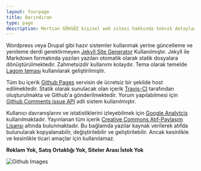 ```yaml
---
layout: fourpage
title: Barındıran
type: page
description: Mertcan GÖKGÖZ kişisel web sitesi hakkında teknik detaylar
---
```


Wordpress veya Drupal gibi hazır sistemler kullanmak yerine güncelleme ve yenileme derdi gerektirmeyen [Jekyll Site Generator](https://jekyllrb.com/) Kullanılmıştır. Jekyll ile Markdown formatında yazılan yazıları otomatik olarak statik dosyalara dönüştürülmektedir. Zahmetsizdir kullanımı kolaydır. Tema olarak temelde [Lagom teması](https://github.com/swanson/lagom) kullanılarak geliştirilmiştir.

Tüm bu içerik [Github Pages](https://pages.github.com/) servisin de ücretsiz bir şekilde host edilmektedir. Statik olarak sunulacak olan içerik [Travis-CI](https://travis-ci.org/) tarafından oluşturulmakta ve Github'a gönderilmektedir.  Yorum yapılabilmesi için [Github Comments issue API](https://github.com/) adlı sistem kullanılmıştır.

Kullanıcı davranışlarını ve istatistiklerini izleyebilmek için [Google Analytcis](https://analytics.google.com/analytics/web/) kullanılmaktadır. Yayınlanan tüm içerik [Creative Commons Atıf-Paylaşım Lisansı](https://creativecommons.org/licenses/by-nc-sa/4.0/) altında bulunmaktadır. Bu bağlamda yazılar kaynak verilerek atıfda bulunularak kopyalanabilir, değiştirilebilir ve geliştirilebilir. Ancak kesinlikle ve kesinlikle ticari amaçlar için kullanılamaz.

**Reklam Yok, Satış Ortaklığı Yok, Siteler Arası İstek Yok**

![Github Images](/assets/jekyll-opt.jpg)
